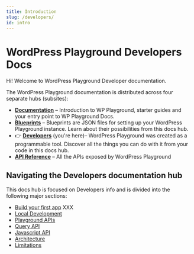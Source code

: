 ```yaml
---
title: Introduction
slug: /developers/
id: intro
---
```


# WordPress Playground Developers Docs

Hi! Welcome to WordPress Playground Developer documentation.

<p class="docs-hubs">The WordPress Playground documentation is distributed across four separate hubs (subsites):</p>

-   [**Documentation**](/wordpress-playground/) – Introduction to WP Playground, starter guides and your entry point to WP Playground Docs.
-   [**Blueprints**](/wordpress-playground/blueprints/index) – Blueprints are JSON files for setting up your WordPress Playground instance. Learn about their possibilities from this docs hub.
-   👉 [**Developers**](/wordpress-playground/developers) (you're here)– WordPress Playground was created as a programmable tool. Discover all the things you can do with it from your code in this docs hub.
-   [**API Reference**](/wordpress-playground/api) – All the APIs exposed by WordPress Playground

## Navigating the Developers documentation hub

This docs hub is focused on Developers info and is divided into the following major sections:

-   [Build your first app](#) XXX
-   [Local Development](#)
-   [Playground APIs](#)
-   [Query API](#)
-   [Javascript API](#)
-   [Architecture](#)
-   [Limitations](#)
